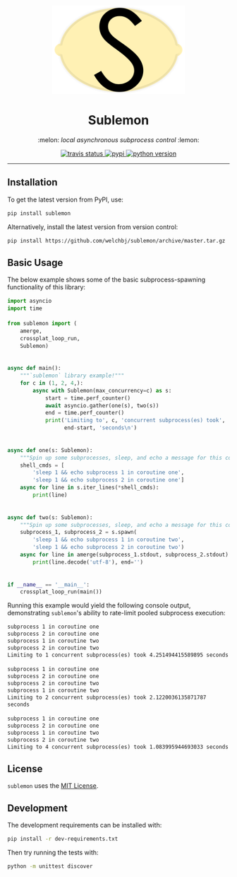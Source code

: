 <p align="center">
  <img width="300" height="200" src="static/logo.png" alt="bscan">
</p>

<h1 align="center">Sublemon</h1>

<p align="center">
  :melon: <em>local asynchronous subprocess control</em> :lemon:
</p>
<p align="center">
  <a href="https://travis-ci.org/welchbj/sublemon">
    <img src="https://img.shields.io/travis/welchbj/sublemon/master.svg?style=flat-square&label=travis" alt="travis status">
  </a>
  <a href="https://pypi.org/project/sublemon/">
    <img src="https://img.shields.io/pypi/v/sublemon.svg?style=flat-square&label=pypi" alt="pypi">
  </a>
  <a href="https://www.kali.org/">
    <img src="https://img.shields.io/badge/python-3.6+-2a98ed.svg?style=flat-square" alt="python version">
  </a>
</p>

---

## Installation

To get the latest version from PyPI, use:
```sh
pip install sublemon
```

Alternatively, install the latest version from version control:
```sh
pip install https://github.com/welchbj/sublemon/archive/master.tar.gz
```


## Basic Usage

The below example shows some of the basic subprocess-spawning functionality of this library:
```python
import asyncio
import time

from sublemon import (
    amerge,
    crossplat_loop_run,
    Sublemon)


async def main():
    """`sublemon` library example!"""
    for c in (1, 2, 4,):
        async with Sublemon(max_concurrency=c) as s:
            start = time.perf_counter()
            await asyncio.gather(one(s), two(s))
            end = time.perf_counter()
            print('Limiting to', c, 'concurrent subprocess(es) took',
                  end-start, 'seconds\n')


async def one(s: Sublemon):
    """Spin up some subprocesses, sleep, and echo a message for this coro."""
    shell_cmds = [
        'sleep 1 && echo subprocess 1 in coroutine one',
        'sleep 1 && echo subprocess 2 in coroutine one']
    async for line in s.iter_lines(*shell_cmds):
        print(line)


async def two(s: Sublemon):
    """Spin up some subprocesses, sleep, and echo a message for this coro."""
    subprocess_1, subprocess_2 = s.spawn(
        'sleep 1 && echo subprocess 1 in coroutine two',
        'sleep 1 && echo subprocess 2 in coroutine two')
    async for line in amerge(subprocess_1.stdout, subprocess_2.stdout):
        print(line.decode('utf-8'), end='')


if __name__ == '__main__':
    crossplat_loop_run(main())

```

Running this example would yield the following console output, demonstrating `sublemon`'s ability to rate-limit pooled subprocess execution:
```
subprocess 1 in coroutine one
subprocess 2 in coroutine one
subprocess 1 in coroutine two
subprocess 2 in coroutine two
Limiting to 1 concurrent subprocess(es) took 4.251494415589895 seconds

subprocess 1 in coroutine one
subprocess 2 in coroutine one
subprocess 2 in coroutine two
subprocess 1 in coroutine two
Limiting to 2 concurrent subprocess(es) took 2.1220036135871787 seconds

subprocess 1 in coroutine one
subprocess 2 in coroutine one
subprocess 1 in coroutine two
subprocess 2 in coroutine two
Limiting to 4 concurrent subprocess(es) took 1.083995944693033 seconds
```


## License

`sublemon` uses the [MIT License](https://opensource.org/licenses/MIT).


## Development

The development requirements can be installed with:
```sh
pip install -r dev-requirements.txt
```

Then try running the tests with:
```sh
python -m unittest discover
```